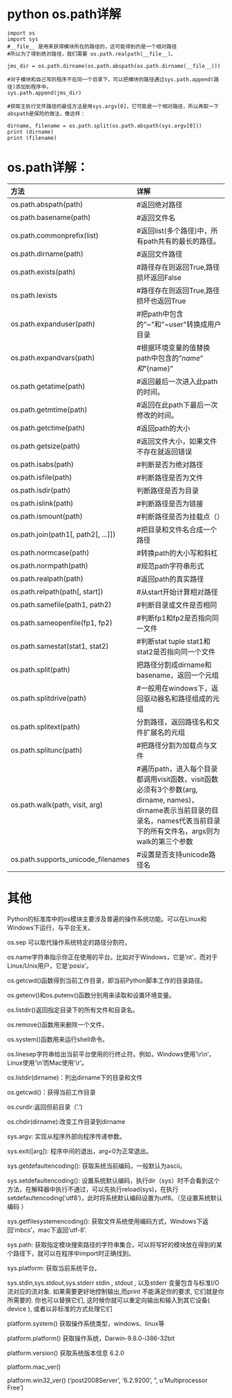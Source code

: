 # python os.path详解

```
import os
import sys
#__file__ 是用来获得模块所在的路径的，这可能得到的是一个相对路径
#所以为了得到绝对路径，我们需要 os.path.realpath(__file__)。

jms_dir = os.path.dirname(os.path.abspath(os.path.dirname(__file__)))

#对于模块和自己写的程序不在同一个目录下，可以把模块的路径通过sys.path.append(路径)添加到程序中。
sys.path.append(jms_dir)

#获取主执行文件路径的最佳方法是用sys.argv[0]，它可能是一个相对路径，所以再取一下abspath是保险的做法，像这样：

dirname, filename = os.path.split(os.path.abspath(sys.argv[0]))
print (dirname)
print (filename)
```



# os.path详解：

| 方法 | 详解 |
| :--- | :--- |
| os.path.abspath\(path\) | \#返回绝对路径 |
| os.path.basename\(path\) | \#返回文件名 |
| os.path.commonprefix\(list\) | \#返回list\(多个路径\)中，所有path共有的最长的路径。 |
| os.path.dirname\(path\) | \#返回文件路径 |
| os.path.exists\(path\) | \#路径存在则返回True,路径损坏返回False |
| os.path.lexists | \#路径存在则返回True,路径损坏也返回True |
| os.path.expanduser\(path\) | \#把path中包含的"~"和"~user"转换成用户目录 |
| os.path.expandvars\(path\) | \#根据环境变量的值替换path中包含的”$name”和”${name}” |
| os.path.getatime\(path\) | \#返回最后一次进入此path的时间。 |
| os.path.getmtime\(path\) | \#返回在此path下最后一次修改的时间。 |
| os.path.getctime\(path\) | \#返回path的大小 |
| os.path.getsize\(path\) | \#返回文件大小，如果文件不存在就返回错误 |
| os.path.isabs\(path\) | \#判断是否为绝对路径 |
| os.path.isfile\(path\) | \#判断路径是否为文件 |
| os.path.isdir\(path\) | 判断路径是否为目录 |
| os.path.islink\(path\) | \#判断路径是否为链接 |
| os.path.ismount\(path\) | \#判断路径是否为挂载点（） |
| os.path.join\(path1\[, path2\[, ...\]\]\) | \#把目录和文件名合成一个路径 |
| os.path.normcase\(path\) | \#转换path的大小写和斜杠 |
| os.path.normpath\(path\) | \#规范path字符串形式 |
| os.path.realpath\(path\) | \#返回path的真实路径 |
| os.path.relpath\(path\[, start\]\) | \#从start开始计算相对路径 |
| os.path.samefile\(path1, path2\) | \#判断目录或文件是否相同 |
| os.path.sameopenfile\(fp1, fp2\) | \#判断fp1和fp2是否指向同一文件 |
| os.path.samestat\(stat1, stat2\) | \#判断stat tuple stat1和stat2是否指向同一个文件 |
| os.path.split\(path\) | 把路径分割成dirname和basename，返回一个元组 |
| os.path.splitdrive\(path\) | \#一般用在windows下，返回驱动器名和路径组成的元组 |
| os.path.splitext\(path\) | 分割路径，返回路径名和文件扩展名的元组 |
| os.path.splitunc\(path\) | \#把路径分割为加载点与文件 |
| os.path.walk\(path, visit, arg\) | \#遍历path，进入每个目录都调用visit函数，visit函数必须有3个参数\(arg, dirname, names\)，dirname表示当前目录的目录名，names代表当前目录下的所有文件名，args则为walk的第三个参数 |
| os.path.supports\_unicode\_filenames | \#设置是否支持unicode路径名 |

# 其他

Python的标准库中的os模块主要涉及普遍的操作系统功能。可以在Linux和Windows下运行，与平台无关。

os.sep 可以取代操作系统特定的路径分割符。

os.name字符串指示你正在使用的平台。比如对于Windows，它是’nt’，而对于Linux/Unix用户，它是’posix’。

os.getcwd\(\)函数得到当前工作目录，即当前Python脚本工作的目录路径。

os.getenv\(\)和os.putenv\(\)函数分别用来读取和设置环境变量。

os.listdir\(\)返回指定目录下的所有文件和目录名。

os.remove\(\)函数用来删除一个文件。

os.system\(\)函数用来运行shell命令。

os.linesep字符串给出当前平台使用的行终止符。例如，Windows使用’\r\n’，Linux使用’\n’而Mac使用’\r’。

os.listdir\(dirname\)：列出dirname下的目录和文件

os.getcwd\(\)：获得当前工作目录

os.curdir:返回但前目录（’.’\)

os.chdir\(dirname\):改变工作目录到dirname

sys.argv: 实现从程序外部向程序传递参数。

sys.exit\(\[arg\]\): 程序中间的退出，arg=0为正常退出。

sys.getdefaultencoding\(\): 获取系统当前编码，一般默认为ascii。

sys.setdefaultencoding\(\): 设置系统默认编码，执行dir（sys）时不会看到这个方法，在解释器中执行不通过，可以先执行reload\(sys\)，在执行 setdefaultencoding\(‘utf8’\)，此时将系统默认编码设置为utf8。（见设置系统默认编码 ）

sys.getfilesystemencoding\(\): 获取文件系统使用编码方式，Windows下返回’mbcs’，mac下返回’utf-8’.

sys.path: 获取指定模块搜索路径的字符串集合，可以将写好的模块放在得到的某个路径下，就可以在程序中import时正确找到。

sys.platform: 获取当前系统平台。

sys.stdin,sys.stdout,sys.stderr stdin , stdout , 以及stderr 变量包含与标准I/O 流对应的流对象. 如果需要更好地控制输出,而print 不能满足你的要求, 它们就是你所需要的. 你也可以替换它们, 这时候你就可以重定向输出和输入到其它设备\( device \), 或者以非标准的方式处理它们

platform.system\(\) 获取操作系统类型，windows、linux等

platform.platform\(\) 获取操作系统，Darwin-9.8.0-i386-32bit

platform.version\(\) 获取系统版本信息 6.2.0

platform.mac\_ver\(\)

platform.win32\_ver\(\) \(‘post2008Server’, ‘6.2.9200’, ”, u’Multiprocessor Free’\)

